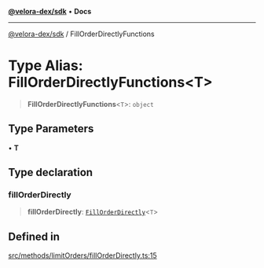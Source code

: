 [**@velora-dex/sdk**](../README.md) • **Docs**

***

[@velora-dex/sdk](../globals.md) / FillOrderDirectlyFunctions

# Type Alias: FillOrderDirectlyFunctions\<T\>

> **FillOrderDirectlyFunctions**\<`T`\>: `object`

## Type Parameters

• **T**

## Type declaration

### fillOrderDirectly

> **fillOrderDirectly**: [`FillOrderDirectly`](../-internal-/type-aliases/FillOrderDirectly.md)\<`T`\>

## Defined in

[src/methods/limitOrders/fillOrderDirectly.ts:15](https://github.com/VeloraDEX/sdk/blob/master/src/methods/limitOrders/fillOrderDirectly.ts#L15)

